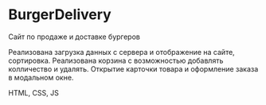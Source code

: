 # BurgerDelivery

Сайт по продаже и доставке бургеров

Реализована загрузка данных с сервера и отображение на сайте, сортировка.
Реализована корзина с возможностью добавлять колличество и удалять.
Открытие карточки товара и оформление заказа в модальном окне.

HTML, CSS, JS
